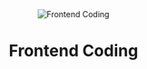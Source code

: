 <div align="center">
  <img
  src="https://user-images.githubusercontent.com/72691225/220810660-675cd7c1-6efb-4109-a32b-6fb959c8cc3c.png" alt="Frontend Coding"/>
  <h1 align="center">
 Frontend Coding
  </h1>
</div>
